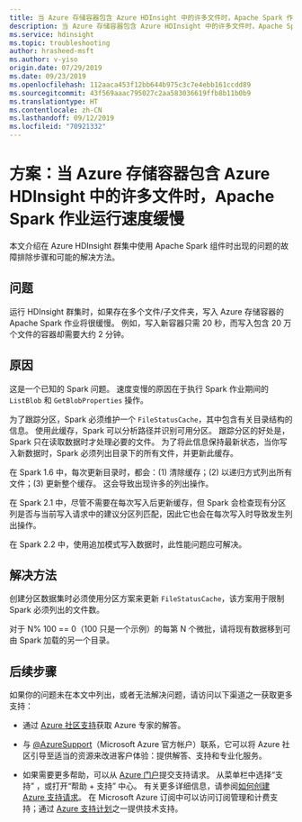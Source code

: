 ```yaml
---
title: 当 Azure 存储容器包含 Azure HDInsight 中的许多文件时，Apache Spark 作业运行速度缓慢
description: 当 Azure 存储容器包含 Azure HDInsight 中的许多文件时，Apache Spark 作业运行速度缓慢
ms.service: hdinsight
ms.topic: troubleshooting
author: hrasheed-msft
ms.author: v-yiso
origin.date: 07/29/2019
ms.date: 09/23/2019
ms.openlocfilehash: 112aaca453f12bb644b975c3c7e4ebb161ccdd89
ms.sourcegitcommit: 43f569aaac795027c2aa583036619ffb8b11b0b9
ms.translationtype: HT
ms.contentlocale: zh-CN
ms.lasthandoff: 09/12/2019
ms.locfileid: "70921332"
---
```

# <a name="scenario-apache-spark-job-run-slowly-when-the-azure-storage-container-contains-many-files-in-azure-hdinsight"></a>方案：当 Azure 存储容器包含 Azure HDInsight 中的许多文件时，Apache Spark 作业运行速度缓慢

本文介绍在 Azure HDInsight 群集中使用 Apache Spark 组件时出现的问题的故障排除步骤和可能的解决方法。

## <a name="issue"></a>问题

运行 HDInsight 群集时，如果存在多个文件/子文件夹，写入 Azure 存储容器的 Apache Spark 作业将很缓慢。 例如，写入新容器只需 20 秒，而写入包含 20 万个文件的容器却需要大约 2 分钟。

## <a name="cause"></a>原因

这是一个已知的 Spark 问题。 速度变慢的原因在于执行 Spark 作业期间的 `ListBlob` 和 `GetBlobProperties` 操作。

为了跟踪分区，Spark 必须维护一个 `FileStatusCache`，其中包含有关目录结构的信息。 使用此缓存，Spark 可以分析路径并识别可用分区。 跟踪分区的好处是，Spark 只在读取数据时才处理必要的文件。 为了将此信息保持最新状态，当你写入新数据时，Spark 必须列出目录下的所有文件，并更新此缓存。

在 Spark 1.6 中，每次更新目录时，都会：(1) 清除缓存；(2) 以递归方式列出所有文件；(3) 更新整个缓存。 这会导致出现许多的列出操作。

在 Spark 2.1 中，尽管不需要在每次写入后更新缓存，但 Spark 会检查现有分区列是否与当前写入请求中的建议分区列匹配，因此它也会在每次写入时导致发生列出操作。

在 Spark 2.2 中，使用追加模式写入数据时，此性能问题应可解决。

## <a name="resolution"></a>解决方法

创建分区数据集时必须使用分区方案来更新 `FileStatusCache`，该方案用于限制 Spark 必须列出的文件数。

对于 N% 100 == 0（100 只是一个示例）的每第 N 个微批，请将现有数据移到可由 Spark 加载的另一个目录。

## <a name="next-steps"></a>后续步骤

如果你的问题未在本文中列出，或者无法解决问题，请访问以下渠道之一获取更多支持：

* 通过 [Azure 社区支持](https://azure.microsoft.com/support/community/)获取 Azure 专家的解答。

* 与 [@AzureSupport](https://twitter.com/azuresupport)（Microsoft Azure 官方帐户）联系，它可以将 Azure 社区引导至适当的资源来改进客户体验：提供解答、支持和专业化服务。

* 如果需要更多帮助，可以从 [Azure 门户](https://portal.azure.com/?#blade/Microsoft_Azure_Support/HelpAndSupportBlade/)提交支持请求。 从菜单栏中选择“支持”  ，或打开“帮助 + 支持”  中心。 有关更多详细信息，请参阅[如何创建 Azure 支持请求](https://docs.microsoft.com/azure/azure-supportability/how-to-create-azure-support-request)。 在 Microsoft Azure 订阅中可以访问订阅管理和计费支持；通过 [Azure 支持计划](https://azure.microsoft.com/support/plans/)之一提供技术支持。
